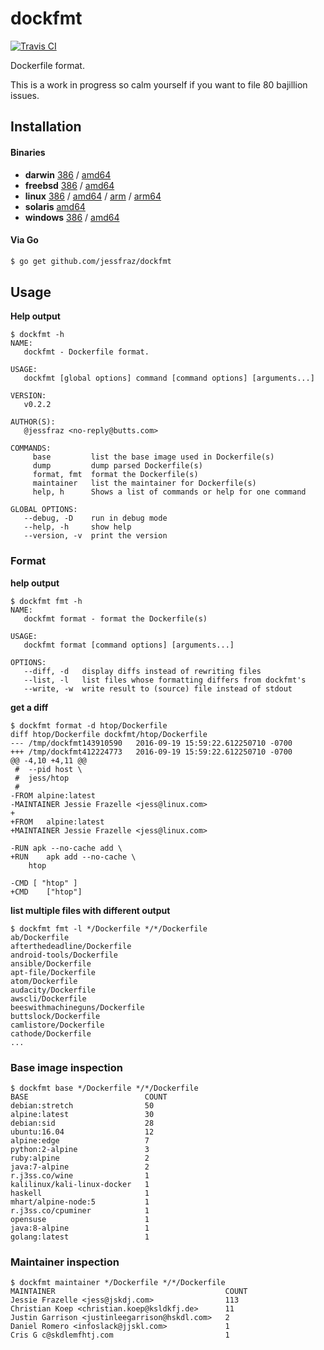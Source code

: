 # dockfmt

[![Travis
CI](https://travis-ci.org/jessfraz/dockfmt.svg?branch=master)](https://travis-ci.org/jessfraz/dockfmt)

Dockerfile format.

This is a work in progress so calm yourself if you want to file 80 bajillion
issues.

## Installation

#### Binaries

- **darwin** [386](https://github.com/jessfraz/dockfmt/releases/download/v0.2.2/dockfmt-darwin-386) / [amd64](https://github.com/jessfraz/dockfmt/releases/download/v0.2.2/dockfmt-darwin-amd64)
- **freebsd** [386](https://github.com/jessfraz/dockfmt/releases/download/v0.2.2/dockfmt-freebsd-386) / [amd64](https://github.com/jessfraz/dockfmt/releases/download/v0.2.2/dockfmt-freebsd-amd64)
- **linux** [386](https://github.com/jessfraz/dockfmt/releases/download/v0.2.2/dockfmt-linux-386) / [amd64](https://github.com/jessfraz/dockfmt/releases/download/v0.2.2/dockfmt-linux-amd64) / [arm](https://github.com/jessfraz/dockfmt/releases/download/v0.2.2/dockfmt-linux-arm) / [arm64](https://github.com/jessfraz/dockfmt/releases/download/v0.2.2/dockfmt-linux-arm64)
- **solaris** [amd64](https://github.com/jessfraz/dockfmt/releases/download/v0.2.2/dockfmt-solaris-amd64)
- **windows** [386](https://github.com/jessfraz/dockfmt/releases/download/v0.2.2/dockfmt-windows-386) / [amd64](https://github.com/jessfraz/dockfmt/releases/download/v0.2.2/dockfmt-windows-amd64)

#### Via Go

```bash
$ go get github.com/jessfraz/dockfmt
```

## Usage

**Help output**

```console
$ dockfmt -h
NAME:
   dockfmt - Dockerfile format.

USAGE:
   dockfmt [global options] command [command options] [arguments...]

VERSION:
   v0.2.2

AUTHOR(S):
   @jessfraz <no-reply@butts.com>

COMMANDS:
     base         list the base image used in Dockerfile(s)
     dump         dump parsed Dockerfile(s)
     format, fmt  format the Dockerfile(s)
     maintainer   list the maintainer for Dockerfile(s)
     help, h      Shows a list of commands or help for one command

GLOBAL OPTIONS:
   --debug, -D    run in debug mode
   --help, -h     show help
   --version, -v  print the version

```

### Format

**help output**

```console
$ dockfmt fmt -h
NAME:
   dockfmt format - format the Dockerfile(s)

USAGE:
   dockfmt format [command options] [arguments...]

OPTIONS:
   --diff, -d   display diffs instead of rewriting files
   --list, -l   list files whose formatting differs from dockfmt's
   --write, -w  write result to (source) file instead of stdout
```

**get a diff**

```console
$ dockfmt format -d htop/Dockerfile
diff htop/Dockerfile dockfmt/htop/Dockerfile
--- /tmp/dockfmt143910590	2016-09-19 15:59:22.612250710 -0700
+++ /tmp/dockfmt412224773	2016-09-19 15:59:22.612250710 -0700
@@ -4,10 +4,11 @@
 # 	--pid host \
 # 	jess/htop
 #
-FROM alpine:latest
-MAINTAINER Jessie Frazelle <jess@linux.com>
+
+FROM	alpine:latest
+MAINTAINER	Jessie Frazelle <jess@linux.com>

-RUN apk --no-cache add \
+RUN	apk add --no-cache \
 	htop

-CMD [ "htop" ]
+CMD	["htop"]
```

**list multiple files with different output**

```console
$ dockfmt fmt -l */Dockerfile */*/Dockerfile
ab/Dockerfile
afterthedeadline/Dockerfile
android-tools/Dockerfile
ansible/Dockerfile
apt-file/Dockerfile
atom/Dockerfile
audacity/Dockerfile
awscli/Dockerfile
beeswithmachineguns/Dockerfile
buttslock/Dockerfile
camlistore/Dockerfile
cathode/Dockerfile
...
```

### Base image inspection

```console
$ dockfmt base */Dockerfile */*/Dockerfile
BASE                          COUNT
debian:stretch                50
alpine:latest                 30
debian:sid                    28
ubuntu:16.04                  12
alpine:edge                   7
python:2-alpine               3
ruby:alpine                   2
java:7-alpine                 2
r.j3ss.co/wine                1
kalilinux/kali-linux-docker   1
haskell                       1
mhart/alpine-node:5           1
r.j3ss.co/cpuminer            1
opensuse                      1
java:8-alpine                 1
golang:latest                 1
```

### Maintainer inspection

```console
$ dockfmt maintainer */Dockerfile */*/Dockerfile
MAINTAINER                                      COUNT
Jessie Frazelle <jess@jskdj.com>                113
Christian Koep <christian.koep@ksldkfj.de>      11
Justin Garrison <justinleegarrison@hskdl.com>   2
Daniel Romero <infoslack@jjskl.com>             1
Cris G c@skdlemfhtj.com                         1
```

